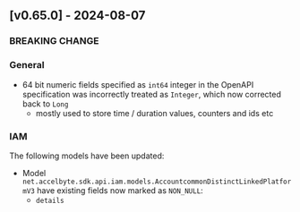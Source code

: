 <a name="v0.65.0"></a>
## [v0.65.0] - 2024-08-07

### BREAKING CHANGE

### General
- 64 bit numeric fields specified as `int64` integer in the OpenAPI specification was incorrectly treated as `Integer`, which now corrected back to `Long`
  - mostly used to store time / duration values, counters and ids etc

### IAM
The following models have been updated:
- Model `net.accelbyte.sdk.api.iam.models.AccountcommonDistinctLinkedPlatformV3` have existing fields now marked as `NON_NULL`:
    - `details`
